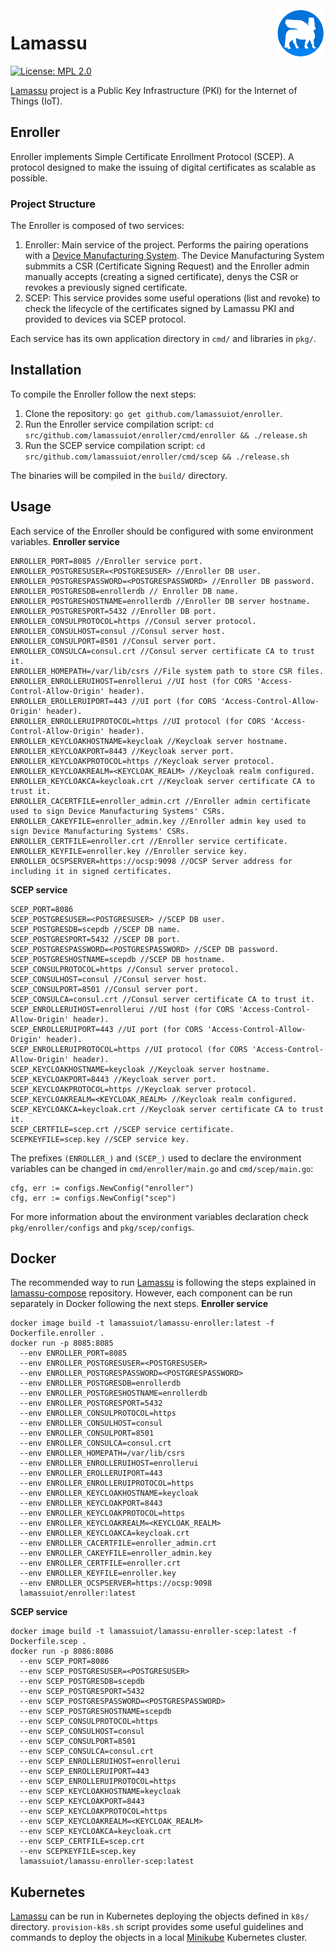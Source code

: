 <a href="https://www.lamassu.io/">
  <img src="logo.png" alt="Lamassu logo" title="Lamassu" align="right" height="80" />
</a>

Lamassu
=======
[![License: MPL 2.0](https://img.shields.io/badge/License-MPL%202.0-blue.svg)](http://www.mozilla.org/MPL/2.0/index.txt)

[Lamassu](https://www.lamassu.io) project is a Public Key Infrastructure (PKI) for the Internet of Things (IoT).

## Enroller

Enroller implements Simple Certificate Enrollment Protocol (SCEP). A protocol designed to make the issuing of digital certificates as scalable as possible.

### Project Structure
The Enroller is composed of two services:
1. Enroller: Main service of the project. Performs the pairing operations with a [Device Manufacturing System](https://github.com/lamassuiot/device-manufacturing-system). The Device Manufacturing System submmits a CSR (Certificate Signing Request) and the Enroller admin manually accepts (creating a signed certificate), denys the CSR or revokes a previously signed certificate.
2. SCEP: This service provides some useful operations (list and revoke) to check the lifecycle of the certificates signed by Lamassu PKI and provided to devices via SCEP protocol.

Each service has its own application directory in `cmd/` and libraries in `pkg/`.

## Installation
To compile the Enroller follow the next steps:
1. Clone the repository: `go get github.com/lamassuiot/enroller`.
2. Run the Enroller service compilation script: `cd src/github.com/lamassuiot/enroller/cmd/enroller && ./release.sh`
3. Run the SCEP service compilation script: `cd src/github.com/lamassuiot/enroller/cmd/scep && ./release.sh`

The binaries will be compiled in the `build/` directory.

## Usage
Each service of the Enroller should be configured with some environment variables.
**Enroller service**
```
ENROLLER_PORT=8085 //Enroller service port.
ENROLLER_POSTGRESUSER=<POSTGRESUSER> //Enroller DB user.
ENROLLER_POSTGRESPASSWORD=<POSTGRESPASSWORD> //Enroller DB password.
ENROLLER_POSTGRESDB=enrollerdb // Enroller DB name.
ENROLLER_POSTGRESHOSTNAME=enrollerdb //Enroller DB server hostname.
ENROLLER_POSTGRESPORT=5432 //Enroller DB port.
ENROLLER_CONSULPROTOCOL=https //Consul server protocol.
ENROLLER_CONSULHOST=consul //Consul server host.
ENROLLER_CONSULPORT=8501 //Consul server port.
ENROLLER_CONSULCA=consul.crt //Consul server certificate CA to trust it.
ENROLLER_HOMEPATH=/var/lib/csrs //File system path to store CSR files.
ENROLLER_ENROLLERUIHOST=enrollerui //UI host (for CORS 'Access-Control-Allow-Origin' header).
ENROLLER_EROLLERUIPORT=443 //UI port (for CORS 'Access-Control-Allow-Origin' header).
ENROLLER_ENROLLERUIPROTOCOL=https //UI protocol (for CORS 'Access-Control-Allow-Origin' header).
ENROLLER_KEYCLOAKHOSTNAME=keycloak //Keycloak server hostname.
ENROLLER_KEYCLOAKPORT=8443 //Keycloak server port.
ENROLLER_KEYCLOAKPROTOCOL=https //Keycloak server protocol.
ENROLLER_KEYCLOAKREALM=<KEYCLOAK_REALM> //Keycloak realm configured.
ENROLLER_KEYCLOAKCA=keycloak.crt //Keycloak server certificate CA to trust it.
ENROLLER_CACERTFILE=enroller_admin.crt //Enroller admin certificate used to sign Device Manufacturing Systems' CSRs.
ENROLLER_CAKEYFILE=enroller_admin.key //Enroller admin key used to sign Device Manufacturing Systems' CSRs.
ENROLLER_CERTFILE=enroller.crt //Enroller service certificate.
ENROLLER_KEYFILE=enroller.key //Enroller service key.
ENROLLER_OCSPSERVER=https://ocsp:9098 //OCSP Server address for including it in signed certificates.
```
**SCEP service**
```
SCEP_PORT=8086
SCEP_POSTGRESUSER=<POSTGRESUSER> //SCEP DB user.
SCEP_POSTGRESDB=scepdb //SCEP DB name.
SCEP_POSTGRESPORT=5432 //SCEP DB port.
SCEP_POSTGRESPASSWORD=<POSTGRESPASSWORD> //SCEP DB password.
SCEP_POSTGRESHOSTNAME=scepdb //SCEP DB hostname.
SCEP_CONSULPROTOCOL=https //Consul server protocol.
SCEP_CONSULHOST=consul //Consul server host.
SCEP_CONSULPORT=8501 //Consul server port.
SCEP_CONSULCA=consul.crt //Consul server certificate CA to trust it.
SCEP_ENROLLERUIHOST=enrollerui //UI host (for CORS 'Access-Control-Allow-Origin' header).
SCEP_ENROLLERUIPORT=443 //UI port (for CORS 'Access-Control-Allow-Origin' header).
SCEP_ENROLLERUIPROTOCOL=https //UI protocol (for CORS 'Access-Control-Allow-Origin' header).
SCEP_KEYCLOAKHOSTNAME=keycloak //Keycloak server hostname.
SCEP_KEYCLOAKPORT=8443 //Keycloak server port.
SCEP_KEYCLOAKPROTOCOL=https //Keycloak server protocol.
SCEP_KEYCLOAKREALM=<KEYCLOAK_REALM> //Keycloak realm configured.
SCEP_KEYCLOAKCA=keycloak.crt //Keycloak server certificate CA to trust it.
SCEP_CERTFILE=scep.crt //SCEP service certificate.
SCEPKEYFILE=scep.key //SCEP service key.
```
The prefixes `(ENROLLER_)` and `(SCEP_)` used to declare the environment variables can be changed in `cmd/enroller/main.go` and `cmd/scep/main.go`:
```
cfg, err := configs.NewConfig("enroller")
cfg, err := configs.NewConfig("scep")
```
For more information about the environment variables declaration check `pkg/enroller/configs` and  `pkg/scep/configs`.

## Docker
The recommended way to run [Lamassu](https://www.lamassu.io) is following the steps explained in [lamassu-compose](https://github.com/lamassuiot/lamassu-compose) repository. However, each component can be run separately in Docker following the next steps.
**Enroller service**
```
docker image build -t lamassuiot/lamassu-enroller:latest -f Dockerfile.enroller .
docker run -p 8085:8085
  --env ENROLLER_PORT=8085 
  --env ENROLLER_POSTGRESUSER=<POSTGRESUSER>
  --env ENROLLER_POSTGRESPASSWORD=<POSTGRESPASSWORD>
  --env ENROLLER_POSTGRESDB=enrollerdb
  --env ENROLLER_POSTGRESHOSTNAME=enrollerdb
  --env ENROLLER_POSTGRESPORT=5432
  --env ENROLLER_CONSULPROTOCOL=https
  --env ENROLLER_CONSULHOST=consul
  --env ENROLLER_CONSULPORT=8501
  --env ENROLLER_CONSULCA=consul.crt
  --env ENROLLER_HOMEPATH=/var/lib/csrs
  --env ENROLLER_ENROLLERUIHOST=enrollerui
  --env ENROLLER_EROLLERUIPORT=443
  --env ENROLLER_ENROLLERUIPROTOCOL=https
  --env ENROLLER_KEYCLOAKHOSTNAME=keycloak
  --env ENROLLER_KEYCLOAKPORT=8443
  --env ENROLLER_KEYCLOAKPROTOCOL=https
  --env ENROLLER_KEYCLOAKREALM=<KEYCLOAK_REALM>
  --env ENROLLER_KEYCLOAKCA=keycloak.crt
  --env ENROLLER_CACERTFILE=enroller_admin.crt
  --env ENROLLER_CAKEYFILE=enroller_admin.key
  --env ENROLLER_CERTFILE=enroller.crt
  --env ENROLLER_KEYFILE=enroller.key
  --env ENROLLER_OCSPSERVER=https://ocsp:9098
  lamassuiot/enroller:latest
```
**SCEP service**
```
docker image build -t lamassuiot/lamassu-enroller-scep:latest -f Dockerfile.scep .
docker run -p 8086:8086
  --env SCEP_PORT=8086
  --env SCEP_POSTGRESUSER=<POSTGRESUSER>
  --env SCEP_POSTGRESDB=scepdb
  --env SCEP_POSTGRESPORT=5432
  --env SCEP_POSTGRESPASSWORD=<POSTGRESPASSWORD>
  --env SCEP_POSTGRESHOSTNAME=scepdb
  --env SCEP_CONSULPROTOCOL=https
  --env SCEP_CONSULHOST=consul
  --env SCEP_CONSULPORT=8501
  --env SCEP_CONSULCA=consul.crt
  --env SCEP_ENROLLERUIHOST=enrollerui
  --env SCEP_ENROLLERUIPORT=443
  --env SCEP_ENROLLERUIPROTOCOL=https
  --env SCEP_KEYCLOAKHOSTNAME=keycloak 
  --env SCEP_KEYCLOAKPORT=8443
  --env SCEP_KEYCLOAKPROTOCOL=https
  --env SCEP_KEYCLOAKREALM=<KEYCLOAK_REALM>
  --env SCEP_KEYCLOAKCA=keycloak.crt
  --env SCEP_CERTFILE=scep.crt
  --env SCEPKEYFILE=scep.key
  lamassuiot/lamassu-enroller-scep:latest
```

## Kubernetes
[Lamassu](https://www.lamassu.io) can be run in Kubernetes deploying the objects defined in `k8s/` directory. `provision-k8s.sh` script provides some useful guidelines and commands to deploy the objects in a local [Minikube](https://github.com/kubernetes/minikube) Kubernetes cluster.
